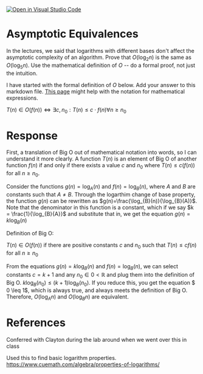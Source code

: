 [![Open in Visual Studio Code](https://classroom.github.com/assets/open-in-vscode-718a45dd9cf7e7f842a935f5ebbe5719a5e09af4491e668f4dbf3b35d5cca122.svg)](https://classroom.github.com/online_ide?assignment_repo_id=12094573&assignment_repo_type=AssignmentRepo)
# Asymptotic Equivalences

In the lectures, we said that logarithms with different bases don't affect the
asymptotic complexity of an algorithm. Prove that $O(\log_{2} n)$ is the same as
$O(\log_{5} n)$. Use the mathematical definition of $O$ -- do a formal proof,
not just the intuition.

I have started with the formal definition of $O$ below. Add your answer to this
markdown file. [This
page](https://docs.github.com/en/get-started/writing-on-github/working-with-advanced-formatting/writing-mathematical-expressions)
might help with the notation for mathematical expressions.

$T(n) \in O(f(n)) \iff \exists c, n_0: T(n) \leq c \cdot f(n) \forall n \geq n_0$

# Response
First, a translation of Big O out of mathematical notation into words, so I can understand it more clearly.
A function $T(n)$ is an element of Big O of another function $f(n)$ if and only if there exists a value $c$ and $n_0$ where $T(n) \leq c(f(n))$ for all $n \geq n_0$.

Consider the functions $g(n)=\log_{A}(n)$ and $f(n)=\log_{B}(n)$, where $A$ and $B$ are constants such that $A \neq B$. Through the logarthim change of base property, the function $g(n)$ can be rewritten as $g(n)=\frac{\log_{B}(n)}{\log_{B}(A)}$. Note that the denominator in this function is a constant, which if we say $k = \frac{1}{\log_{B}{A}}$ and substitute that in, we get the equation $g(n)=k\log_{B}(n)$

Definition of Big O:

$T(n) \in O(f(n))$ if there are positive constants $c$ and $n_0$ such that $T(n) \leq cf(n)$ for all $n \geq n_0$

From the equations $g(n)=k\log_{B}(n)$ and $f(n)=\log_{B}(n)$, we can select constants $c = k + 1$ and any $n_0 \in 0 < \mathbb{R}$ and plug them into the definition of Big O. $k\log_{B}(n_0) \leq (k+1)\log_{B}(n_0)$. If you reduce this, you get the equation $ 0 \leq 1$, which is always true, and always meets the definition of Big O. Therefore, $O(\log_{A} n)$ and $O(\log_{B} n)$ are equivalent.


# References
Conferred with Clayton during the lab around when we went over this in class

Used this to find basic logarithm properties.
https://www.cuemath.com/algebra/properties-of-logarithms/